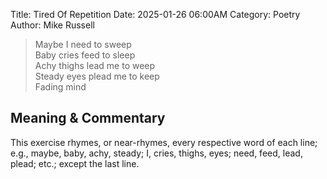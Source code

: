 Title: Tired Of Repetition
Date: 2025-01-26 06:00AM
Category: Poetry
Author: Mike Russell

> Maybe I need to sweep<br>
Baby cries feed to sleep<br>
Achy thighs lead me to weep<br>
Steady eyes plead me to keep<br>
Fading mind

## Meaning & Commentary

This exercise rhymes, or near-rhymes, every respective word of each line; e.g., maybe, baby, achy, steady; I, cries, thighs, eyes; need, feed, lead, plead; etc.; except the last line.
